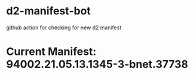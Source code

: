 # d2-manifest-bot
github action for checking for new d2 manifest

# Current Manifest: 94002.21.05.13.1345-3-bnet.37738